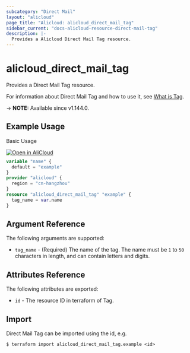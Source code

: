 ```yaml
---
subcategory: "Direct Mail"
layout: "alicloud"
page_title: "Alicloud: alicloud_direct_mail_tag"
sidebar_current: "docs-alicloud-resource-direct-mail-tag"
description: |-
  Provides a Alicloud Direct Mail Tag resource.
---
```


# alicloud_direct_mail_tag

Provides a Direct Mail Tag resource.

For information about Direct Mail Tag and how to use it, see [What is Tag](https://www.alibabacloud.com/help/en/directmail/latest/createtag).

-> **NOTE:** Available since v1.144.0.

## Example Usage

Basic Usage

<div style="display: block;margin-bottom: 40px;"><div class="oics-button" style="float: right;position: absolute;margin-bottom: 10px;">
  <a href="https://api.aliyun.com/api-tools/terraform?resource=alicloud_direct_mail_tag&exampleId=f391bc81-2652-ed15-f0a9-dcf710b14c129e5cd237&activeTab=example&spm=docs.r.direct_mail_tag.0.f391bc8126&intl_lang=EN_US" target="_blank">
    <img alt="Open in AliCloud" src="https://img.alicdn.com/imgextra/i1/O1CN01hjjqXv1uYUlY56FyX_!!6000000006049-55-tps-254-36.svg" style="max-height: 44px; max-width: 100%;">
  </a>
</div></div>

```terraform
variable "name" {
  default = "example"
}
provider "alicloud" {
  region = "cn-hangzhou"
}
resource "alicloud_direct_mail_tag" "example" {
  tag_name = var.name
}
```

## Argument Reference

The following arguments are supported:

* `tag_name` - (Required) The name of the tag. The name must be `1` to `50` characters in length, and can contain letters and digits.

## Attributes Reference

The following attributes are exported:

* `id` - The resource ID in terraform of Tag.

## Import

Direct Mail Tag can be imported using the id, e.g.

```shell
$ terraform import alicloud_direct_mail_tag.example <id>
```